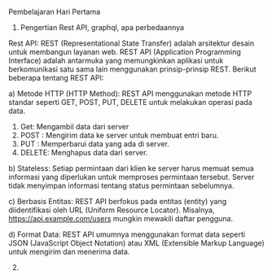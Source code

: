 Pembelajaran Hari Pertama

1. Pengertian Rest API, graphql, apa perbedaannya

Rest API:
REST (Representational State Transfer) adalah arsitektur desain untuk membangun layanan web. REST API (Application Programming Interface) adalah antarmuka yang memungkinkan aplikasi untuk berkomunikasi satu sama lain menggunakan prinsip-prinsip REST. 
Berikut beberapa tentang REST API:

 a) Metode HTTP (HTTP Method):
 REST API menggunakan metode HTTP standar seperti GET, POST, PUT, DELETE untuk melakukan operasi pada data.

   1. Get:    Mengambil data dari server
   2. POST  : Mengirim data ke server untuk membuat entri baru.
   3. PUT    : Memperbarui data yang ada di server.
   4. DELETE: Menghapus data dari server.

 b) Stateless: Setiap permintaan dari klien ke server harus memuat semua informasi yang diperlukan untuk memproses permintaan tersebut. Server tidak menyimpan informasi tentang status permintaan sebelumnya.

 c) Berbasis Entitas: REST API berfokus pada entitas (entity) yang diidentifikasi oleh URL (Uniform Resource Locator). Misalnya, https://api.example.com/users mungkin mewakili daftar pengguna.

 d) Format Data: REST API umumnya menggunakan format data seperti JSON (JavaScript Object Notation) atau XML (Extensible Markup Language) untuk mengirim dan menerima data.

2. 


